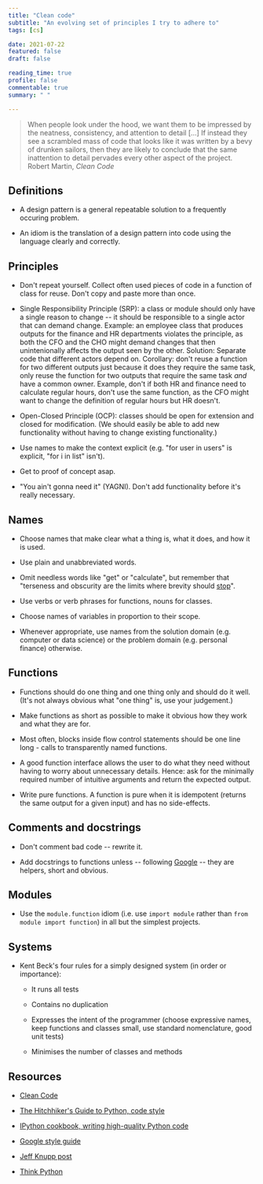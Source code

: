 ```yaml
---
title: "Clean code"
subtitle: "An evolving set of principles I try to adhere to"
tags: [cs]

date: 2021-07-22
featured: false
draft: false

reading_time: true
profile: false
commentable: true
summary: " "

---
```



> When people look under the hood, we want them to be impressed by the neatness,
> consistency, and attention to detail [...] If instead they see a scrambled
> mass of code that looks like it was written by a bevy of drunken sailors, then
> they are likely to conclude that the same inattention to detail pervades every
> other aspect of the project. Robert Martin, *Clean Code*


## Definitions

- A design pattern is a general repeatable solution to a frequently occuring
  problem.

- An idiom is the translation of a design pattern into code using the language
  clearly and correctly.


## Principles

- Don't repeat yourself. Collect often used pieces of code in a function of
  class for reuse. Don't copy and paste more than once.

- Single Responsibility Principle (SRP): a class or module should only have a
  single reason to change -- it should be responsible to a single actor that can
  demand change. Example: an employee class that produces outputs for the
  finance and HR departments violates the principle, as both the CFO and the CHO
  might demand changes that then unintenionally affects the output seen by the
  other. Solution: Separate code that different actors depend on. Corollary:
  don't reuse a function for two different outputs just because it does they
  require the same task, only reuse the function for two outputs that require
  the same task *and* have a common owner. Example, don't if both HR and finance
  need to calculate regular hours, don't use the same function, as the CFO might
  want to change the definition of regular hours but HR doesn't.

- Open-Closed Principle (OCP): classes should be open for extension and closed
  for modification. (We should easily be able to add new functionality without
  having to change existing functionality.)

- Use names to make the context explicit (e.g. "for user in users" is explicit,
  "for i in list" isn't).

- Get to proof of concept asap.

- "You ain't gonna need it" (YAGNI). Don't add functionality before it's really
  necessary.


## Names

- Choose names that make clear what a thing is, what it does, and how it is used.

- Use plain and unabbreviated words.

- Omit needless words like "get" or "calculate", but remember that "terseness
  and obscurity are the limits where brevity should
  [stop](https://docs.python-guide.org/writing/structure/)". 

- Use verbs or verb phrases for functions, nouns for classes.

- Choose names of variables in proportion to their scope.

- Whenever appropriate, use names from the solution domain (e.g. computer or
  data science) or the problem domain (e.g. personal finance) otherwise.


## Functions

- Functions should do one thing and one thing only and should do it well. (It's
  not always obvious what "one thing" is, use your judgement.)

- Make functions as short as possible to make it obvious how they work and what
  they are for.

- Most often, blocks inside flow control statements should be one line long -
  calls to transparently named functions.

- A good function interface allows the user to do what they need without having
  to worry about unnecessary details. Hence: ask for the minimally required
  number of intuitive arguments and return the expected output.

- Write pure functions. A function is pure when it is idempotent (returns the
  same output for a given input) and has no side-effects.


## Comments and docstrings

- Don't comment bad code -- rewrite it.

- Add docstrings to functions unless -- following
  [Google](https://google.github.io/styleguide/pyguide.html#383-functions-and-methods)
  -- they are helpers, short and obvious.


## Modules

- Use the `module.function` idiom (i.e. use `import module` rather than `from
  module import function`) in all but the simplest projects.


## Systems

- Kent Beck's four rules for a simply designed system (in order or importance):

    - It runs all tests

    - Contains no duplication

    - Expresses the intent of the programmer (choose expressive names, keep
      functions and classes small, use standard nomenclature, good unit tests)

    - Minimises the number of classes and methods


## Resources

- [Clean Code](https://www.oreilly.com/library/view/clean-code-a/9780136083238/)

- [The Hitchhiker's Guide to Python, code
  style](https://docs.python-guide.org/writing/style/#code-style)

- [IPython cookbook, writing high-quality Python
  code](https://github.com/ipython-books/cookbook-2nd/blob/master/chapter02_best_practices/07_high_quality.md)

- [Google style guide](https://google.github.io/styleguide/pyguide.html)

- [Jeff Knupp
  post](https://jeffknupp.com/blog/2018/10/11/write-better-python-functions/)

- [Think Python](https://greenteapress.com/wp/think-python-2e/)
